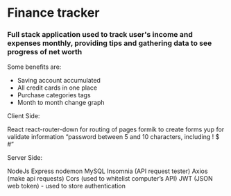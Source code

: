 <h1>Finance tracker</h1>

<h3>Full stack application used to track user's income and expenses monthly, providing tips and gathering data to see progress of net worth</h3>

Some benefits are:
<ul>
<li>Saving account accumulated</li>
<li>All credit cards in one place</li>  
<li>Purchase categories tags</li>
<li>Month to month change graph</li>
</ul>

Client Side:

React
react-router-down for routing of pages
formik to create forms
yup for validate information “password between 5 and 10 characters, including ! $ #” 

Server Side:

NodeJs 
Express 
nodemon 
MySQL Insomnia (API request tester)
Axios (make api requests)
Cors (used to whitelist computer’s API)
JWT (JSON web token) - used to store authentication

